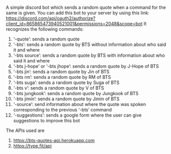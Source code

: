 A simple discord bot which sends a random quote when a command for the same is given.
You can add this bot to your server by using this link: https://discord.com/api/oauth2/authorize?client_id=865865473940521001&permissions=2048&scope=bot
It recognizes the following commands:
1.	‘-quote’: sends a random quote
2.	‘-bts’: sends a random quote by BTS without information about who said it and where
3.	‘-bts source’: sends a random quote by BTS with information about who said it and where
4.	‘-bts j-hope’ or ‘-bts jhope’: sends a random quote by J-Hope of BTS
5.	‘-bts jin’: sends a random quote by Jin of BTS
6.	‘-bts rm’: sends a random quote by RM of BTS
7.	‘-bts suga’: sends a random quote by Suga of BTS
8.	‘-bts v’: sends a random quote by V of BTS
9.	‘-bts jungkook’: sends a random quote by Jungkook of BTS
10.	‘-bts jimin’: sends a random quote by Jimin of BTS
11.	‘-source’: send information about where the quote was spoken corresponding to the previous ‘-bts’ command
12.	‘-suggestions’: sends a google form where the user can give suggestions to improve this bot

The APIs used are 
1.	https://bts-quotes-api.herokuapp.com
2.	https://type.fit/api

